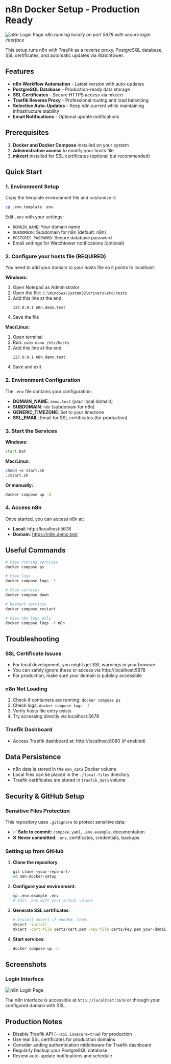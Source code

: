# n8n Docker Setup - Production Ready

![n8n Login Page](docs/n8n-login-page.png)
*n8n running locally on port 5678 with secure login interface*

This setup runs n8n with Traefik as a reverse proxy, PostgreSQL database, SSL certificates, and automatic updates via Watchtower.

## Features

- **n8n Workflow Automation** - Latest version with auto-updates
- **PostgreSQL Database** - Production-ready data storage
- **SSL Certificates** - Secure HTTPS access via mkcert
- **Traefik Reverse Proxy** - Professional routing and load balancing
- **Selective Auto-Updates** - Keep n8n current while maintaining infrastructure stability
- **Email Notifications** - Optional update notifications

## Prerequisites

1. **Docker and Docker Compose** installed on your system
2. **Administrative access** to modify your hosts file
3. **mkcert** installed for SSL certificates (optional but recommended)

## Quick Start

### 1. Environment Setup

Copy the template environment file and customize it:
```bash
cp .env.template .env
```

Edit `.env` with your settings:
- `DOMAIN_NAME`: Your domain name
- `SUBDOMAIN`: Subdomain for n8n (default: n8n)
- `POSTGRES_PASSWORD`: Secure database password
- Email settings for Watchtower notifications (optional)

### 2. Configure your hosts file (REQUIRED)

You need to add your domain to your hosts file so it points to localhost:

**Windows:**
1. Open Notepad as Administrator
2. Open the file: `C:\Windows\System32\drivers\etc\hosts`
3. Add this line at the end:
   ```
   127.0.0.1 n8n.demo.test
   ```
4. Save the file

**Mac/Linux:**
1. Open terminal
2. Run: `sudo nano /etc/hosts`
3. Add this line at the end:
   ```
   127.0.0.1 n8n.demo.test
   ```
4. Save and exit

### 2. Environment Configuration

The `.env` file contains your configuration:
- **DOMAIN_NAME**: `demo.test` (your local domain)
- **SUBDOMAIN**: `n8n` (subdomain for n8n)
- **GENERIC_TIMEZONE**: Set to your timezone
- **SSL_EMAIL**: Email for SSL certificates (for production)

### 3. Start the Services

**Windows:**
```cmd
start.bat
```

**Mac/Linux:**
```bash
chmod +x start.sh
./start.sh
```

**Or manually:**
```bash
docker compose up -d
```

### 4. Access n8n

Once started, you can access n8n at:
- **Local**: http://localhost:5678
- **Domain**: https://n8n.demo.test

## Useful Commands

```bash
# View running services
docker compose ps

# View logs
docker compose logs -f

# Stop services
docker compose down

# Restart services
docker compose restart

# View n8n logs only
docker compose logs -f n8n
```

## Troubleshooting

### SSL Certificate Issues
- For local development, you might get SSL warnings in your browser
- You can safely ignore these or access via http://localhost:5678
- For production, make sure your domain is publicly accessible

### n8n Not Loading
1. Check if containers are running: `docker compose ps`
2. Check logs: `docker compose logs -f`
3. Verify hosts file entry exists
4. Try accessing directly via localhost:5678

### Traefik Dashboard
- Access Traefik dashboard at: http://localhost:8080 (if enabled)

## Data Persistence

- n8n data is stored in the `n8n_data` Docker volume
- Local files can be placed in the `./local-files` directory
- Traefik certificates are stored in `traefik_data` volume

## Security & GitHub Setup

### Sensitive Files Protection
This repository uses `.gitignore` to protect sensitive data:
- ✅ **Safe to commit**: `compose.yaml`, `.env.example`, documentation
- ❌ **Never committed**: `.env`, certificates, credentials, backups

### Setting up from GitHub
1. **Clone the repository**:
   ```bash
   git clone <your-repo-url>
   cd n8n-docker-setup
   ```

2. **Configure your environment**:
   ```bash
   cp .env.example .env
   # Edit .env with your actual values
   ```

3. **Generate SSL certificates**:
   ```bash
   # Install mkcert if needed, then:
   mkcert -install
   mkcert -cert-file certs/cert.pem -key-file certs/key.pem your-domain.com
   ```

4. **Start services**:
   ```bash
   docker compose up -d
   ```

## Screenshots

### Login Interface
![n8n Login Page](docs/n8n-login-page.png)

The n8n interface is accessible at `http://localhost:5678` or through your configured domain with SSL.

## Production Notes

- Disable Traefik API (`--api.insecure=true`) for production
- Use real SSL certificates for production domains
- Consider adding authentication middleware for Traefik dashboard
- Regularly backup your PostgreSQL database
- Review auto-update notifications and schedule
